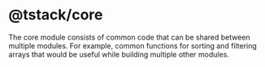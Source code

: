 # @tstack/core

The core module consists of common code that can be shared between multiple modules. For example, common functions for sorting and filtering arrays that would be useful while building multiple other modules.
